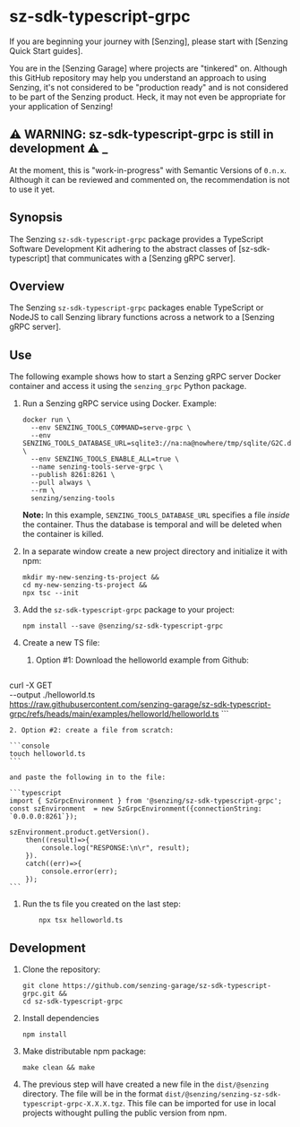 # sz-sdk-typescript-grpc


If you are beginning your journey with [Senzing],
please start with [Senzing Quick Start guides].

You are in the [Senzing Garage] where projects are "tinkered" on.
Although this GitHub repository may help you understand an approach to using Senzing,
it's not considered to be "production ready" and is not considered to be part of the Senzing product.
Heck, it may not even be appropriate for your application of Senzing!

## :warning: WARNING: sz-sdk-typescript-grpc is still in development :warning: _

At the moment, this is "work-in-progress" with Semantic Versions of `0.n.x`.
Although it can be reviewed and commented on,
the recommendation is not to use it yet.


## Synopsis

The Senzing `sz-sdk-typescript-grpc` package provides a TypeScript Software Development Kit adhering to the abstract classes of [sz-sdk-typescript]
that communicates with a [Senzing gRPC server].

## Overview

The Senzing `sz-sdk-typescript-grpc` packages enable TypeScript or NodeJS to call Senzing library functions
across a network to a [Senzing gRPC server].

## Use

The following example shows how to start a Senzing gRPC server Docker container
and access it using the `senzing_grpc` Python package.

1. Run a Senzing gRPC service using Docker.
   Example:

    ```console
    docker run \
      --env SENZING_TOOLS_COMMAND=serve-grpc \
      --env SENZING_TOOLS_DATABASE_URL=sqlite3://na:na@nowhere/tmp/sqlite/G2C.db \
      --env SENZING_TOOLS_ENABLE_ALL=true \
      --name senzing-tools-serve-grpc \
      --publish 8261:8261 \
      --pull always \
      --rm \
      senzing/senzing-tools
    ```

   **Note:** In this example, `SENZING_TOOLS_DATABASE_URL` specifies a file *inside* the container.
   Thus the database is temporal and will be deleted when the container is killed.

1. In a separate window create a new project directory and initialize it with npm:

    ```console
    mkdir my-new-senzing-ts-project &&
    cd my-new-senzing-ts-project && 
    npx tsc --init
    ```

1. Add the `sz-sdk-typescript-grpc` package to your project:

    ```console
    npm install --save @senzing/sz-sdk-typescript-grpc
    ```

1. Create a new TS file:

    1. Option #1: Download the helloworld example from Github:

    ```console
curl -X GET \
    --output ./helloworld.ts \
    https://raw.githubusercontent.com/senzing-garage/sz-sdk-typescript-grpc/refs/heads/main/examples/helloworld/helloworld.ts
    ```

    2. Option #2: create a file from scratch:

    ```console
    touch helloworld.ts
    ```
    
    and paste the following in to the file:

    ```typescript
    import { SzGrpcEnvironment } from '@senzing/sz-sdk-typescript-grpc';
    const szEnvironment  = new SzGrpcEnvironment({connectionString: `0.0.0.0:8261`});

    szEnvironment.product.getVersion().
        then((result)=>{
            console.log("RESPONSE:\n\r", result);
        }).
        catch((err)=>{
            console.error(err);
        });
    ```

1. Run the ts file you created on the last step:

    ```console
        npx tsx helloworld.ts
    ```


## Development

1. Clone the repository:

    ```console
    git clone https://github.com/senzing-garage/sz-sdk-typescript-grpc.git &&
    cd sz-sdk-typescript-grpc
    ```

2. Install dependencies

    ```console
    npm install
    ```

3. Make distributable npm package:

    ```console
    make clean && make
    ```

4. The previous step will have created a new file in the `dist/@senzing` directory. The file will be in the format `dist/@senzing/senzing-sz-sdk-typescript-grpc-X.X.X.tgz`. This file can be imported for use in local projects withought pulling the public version from npm.
